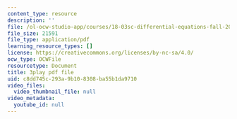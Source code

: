 ```yaml
---
content_type: resource
description: ''
file: /ol-ocw-studio-app/courses/18-03sc-differential-equations-fall-2011/c8dd745c293a9b108308ba55b1da9710_zmzyW1rP-hk.pdf
file_size: 21591
file_type: application/pdf
learning_resource_types: []
license: https://creativecommons.org/licenses/by-nc-sa/4.0/
ocw_type: OCWFile
resourcetype: Document
title: 3play pdf file
uid: c8dd745c-293a-9b10-8308-ba55b1da9710
video_files:
  video_thumbnail_file: null
video_metadata:
  youtube_id: null
---
```


